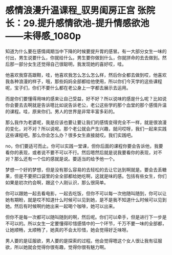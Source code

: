# 感情浪漫升温课程_驭男闺房正宫 张院长：29.提升感情欲池-提升情感欲池——未得感_1080p

知道为什么要在感情阈期当中下降的时候要提升胃的感冒。有一大部分女生一味的付出，男生说要什么，你就给什么。男生要你做到什么，你就拼命的去去做到。然后那一部分女生还觉得自己很聪明，我发现她的喜好哎，哇。

他喜欢我穿高跟鞋，哇，他喜欢我怎么怎么怎么样，然后你全都去做到哎，他喜欢我各种浪漫的样子，哦，那些妈妈全部都给他使用，所以你们今天学的这些课程呢，宝子们，你们不要什么都在老公身上一字都去展示去运用。

而是你们要懂得用味的感来让自己受益，好不好？所以说味的感是什么呢？比如说你会要去去啊就是告诉嗯比如说告诉老公，老公这些学的那个血堂的那个感情升温的课程。哇，原来你们。男人的世界是非常丰富多彩的。

那么我作为老婆呢，我是应该也要让要让我们的感情变得完全不一样，就是很浪漫的变化，对不对？所以说呢。那个老公就会产生兴趣，就问哎呀，我们一起来实践这些课程吧。那么你会怎么办？很多女生直接就哎。我们实践吧。

no，你们要适可而止。你可以实践一堂课，但你后面的课程你要会告诉他，我要看你的表现，或者说不要不可以不行。然后嗯然后就是说我要看你的表现，对不对？那么还有一个位的感就是说。要适当的给予他一个。

梦想一个好的梦想，但是没有那么容易的去轻松的去让它达到啊就是。要会去丢糖果，但是不要把口袋里的全全部都给她吃啊，这就是味的感。包括有些女生，你们如果是初次约会啊，跟这个人刚认识，那么很简单。

你可以跟她一起去看电影，一起去吃饭，但你不可以每一次他随叫随到，你可以让她有期盼，就是哎不知道什么时候可以见到她，是不是我不知道什么时候可以见到她。然后有时候啊约她出来一起喝个咖啡，她可以出来。

但你不是每一次都可以随叫随到的啊，然后呢。你们可以牵手，但是进行下一步是不可以的。所以女生一定要懂得珍惜感情中的一个环节，千万不要一味的全部都，让她顺畅，太顺畅了，她真的不会太珍惜，她会觉得好乏味呀。

男人要的是征服欲，男人要的是探索的过程。他会觉得嗯这个女人很让我有征服欲，所以她就会觉得你很有趣，觉得你很有魅力啊。


